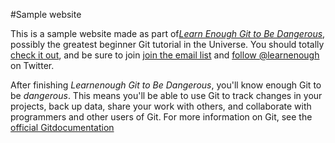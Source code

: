 #Sample website

This is a sample website made as part of[*Learn Enough Git to Be Dangerous*](http://learnenough.com/git-tutorial), possibly the greatest beginner Git tutorial in the Universe. You should totally [check it out](http://learnenough.com/git-tutorial), and be sure to join [join the email list](http://learnenough.com/#email_list) and [follow @learnenough](http://twitter.com/learnenough) on Twitter.

After finishing *Learnenough Git to Be Dangerous*, you'll know enough Git to be *dangerous*. This means you'll be able to use Git to track changes in your projects, back up data, share your work with others, and collaborate with programmers and other users of Git.
For more information on Git, see the [official Gitdocumentation](https://git-scm.com/)
